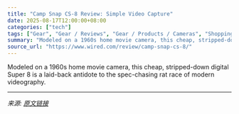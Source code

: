 ```yaml
---
title: "Camp Snap CS-8 Review: Simple Video Capture"
date: 2025-08-17T12:00:00+08:00
categories: ["tech"]
tags: ["Gear", "Gear / Reviews", "Gear / Products / Cameras", "Shopping", "Reviews", "review", "Cameras", "Photography", "Film", "Product Review"]
summary: "Modeled on a 1960s home movie camera, this cheap, stripped-down digital Super 8 is a laid-back antidote to the spec-chasing rat race of modern videography."
source_url: "https://www.wired.com/review/camp-snap-cs-8/"
---
```


Modeled on a 1960s home movie camera, this cheap, stripped-down digital Super 8 is a laid-back antidote to the spec-chasing rat race of modern videography.

---

*来源: [原文链接](https://www.wired.com/review/camp-snap-cs-8/)*
